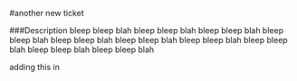 #another new ticket

###Description
bleep bleep blah bleep bleep blah bleep bleep blah bleep bleep blah bleep bleep blah bleep bleep blah bleep bleep blah bleep bleep blah bleep bleep blah bleep bleep blah 

adding this in
